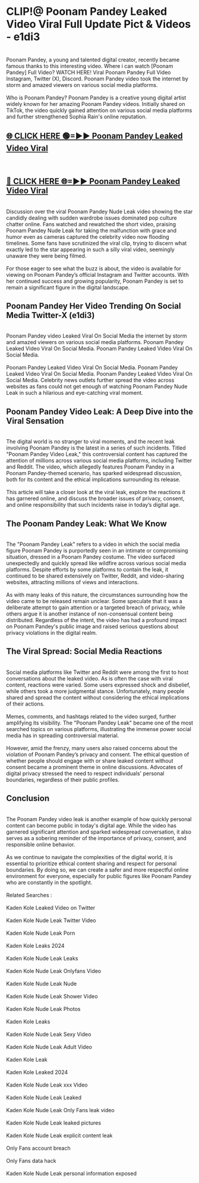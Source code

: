 # CLIP!@ Poonam Pandey Leaked Video Viral Full Update Pict & Videos - e1di3
<br>
Poonam Pandey, a young and talented digital creator, recently became famous thanks to this interesting video. Where i can watch [Poonam Pandey] Full Video? WATCH HERE! Viral Poonam Pandey Full Video Instagram, Twitter (X), Discord. Poonam Pandey video took the internet by storm and amazed viewers on various social media platforms.
<br><br>
Who is Poonam Pandey? Poonam Pandey is a creative young digital artist widely known for her amazing Poonam Pandey videos. Initially shared on TikTok, the video quickly gained attention on various social media platforms and further strengthened Sophia Rain's online reputation.
<br>
<h2><a href="https://bestclip.site?title=Poonam_Pandey">🌐 CLICK HERE 🟢=►► Poonam Pandey Leaked Video Viral</a></h2>
<br>
<h2><a href="https://bestclip.site?title=Poonam_Pandey">🔴 CLICK HERE 🌐=►► Poonam Pandey Leaked Video Viral</a></h2>
<br>
Discussion over the viral Poonam Pandey Nude Leak video showing the star candidly dealing with sudden wardrobe issues dominated pop culture chatter online. Fans watched and rewatched the short video, praising Poonam Pandey Nude Leak for taking the malfunction with grace and humor even as cameras captured the celebrity video now flooding timelines. Some fans have scrutinized the viral clip, trying to discern what exactly led to the star appearing in such a silly viral video, seemingly unaware they were being filmed.
<br><br>
For those eager to see what the buzz is about, the video is available for viewing on Poonam Pandey’s official Instagram and Twitter accounts. With her continued success and growing popularity, Poonam Pandey is set to remain a significant figure in the digital landscape.
<br>
<h2>Poonam Pandey Her Video Trending On Social Media Twitter-X (e1di3)</h2>
<br>
Poonam Pandey video Leaked Viral On Social Media the internet by storm and amazed viewers on various social media platforms. Poonam Pandey Leaked Video Viral On Social Media. Poonam Pandey Leaked Video Viral On Social Media.
<br><br>
Poonam Pandey Leaked Video Viral On Social Media. Poonam Pandey Leaked Video Viral On Social Media. Poonam Pandey Leaked Video Viral On Social Media. Celebrity news outlets further spread the video across websites as fans could not get enough of watching Poonam Pandey Nude Leak in such a hilarious and eye-catching viral moment.
<br>
<h2>Poonam Pandey Video Leak: A Deep Dive into the Viral Sensation</h2>
<br>
The digital world is no stranger to viral moments, and the recent leak involving Poonam Pandey is the latest in a series of such incidents. Titled "Poonam Pandey Video Leak," this controversial content has captured the attention of millions across various social media platforms, including Twitter and Reddit. The video, which allegedly features Poonam Pandey in a Poonam Pandey-themed scenario, has sparked widespread discussion, both for its content and the ethical implications surrounding its release.
<br><br>
This article will take a closer look at the viral leak, explore the reactions it has garnered online, and discuss the broader issues of privacy, consent, and online responsibility that such incidents raise in today’s digital age.
<br>
<h2>The Poonam Pandey Leak: What We Know</h2>
<br>
The "Poonam Pandey Leak" refers to a video in which the social media figure Poonam Pandey is purportedly seen in an intimate or compromising situation, dressed in a Poonam Pandey costume. The video surfaced unexpectedly and quickly spread like wildfire across various social media platforms. Despite efforts by some platforms to contain the leak, it continued to be shared extensively on Twitter, Reddit, and video-sharing websites, attracting millions of views and interactions.
<br><br>
As with many leaks of this nature, the circumstances surrounding how the video came to be released remain unclear. Some speculate that it was a deliberate attempt to gain attention or a targeted breach of privacy, while others argue it is another instance of non-consensual content being distributed. Regardless of the intent, the video has had a profound impact on Poonam Pandey's public image and raised serious questions about privacy violations in the digital realm.
<br>
<h2>The Viral Spread: Social Media Reactions</h2>
<br>
Social media platforms like Twitter and Reddit were among the first to host conversations about the leaked video. As is often the case with viral content, reactions were varied. Some users expressed shock and disbelief, while others took a more judgmental stance. Unfortunately, many people shared and spread the content without considering the ethical implications of their actions.
<br><br>
Memes, comments, and hashtags related to the video surged, further amplifying its visibility. The "Poonam Pandey Leak" became one of the most searched topics on various platforms, illustrating the immense power social media has in spreading controversial material.
<br><br>
However, amid the frenzy, many users also raised concerns about the violation of Poonam Pandey’s privacy and consent. The ethical question of whether people should engage with or share leaked content without consent became a prominent theme in online discussions. Advocates of digital privacy stressed the need to respect individuals' personal boundaries, regardless of their public profiles.
<br>
<h2>Conclusion</h2>
<br>
The Poonam Pandey video leak is another example of how quickly personal content can become public in today's digital age. While the video has garnered significant attention and sparked widespread conversation, it also serves as a sobering reminder of the importance of privacy, consent, and responsible online behavior.
<br><br>
As we continue to navigate the complexities of the digital world, it is essential to prioritize ethical content sharing and respect for personal boundaries. By doing so, we can create a safer and more respectful online environment for everyone, especially for public figures like Poonam Pandey who are constantly in the spotlight.
<br><br>
Related Searches :
<br><br>
Kaden Kole Leaked Video on Twitter
<br><br>
Kaden Kole Nude Leak Twitter Video
<br><br>
Kaden Kole Nude Leak Porn
<br><br>
Kaden Kole Leaks 2024
<br><br>
Kaden Kole Nude Leak Leaks
<br><br>
Kaden Kole Nude Leak Onlyfans Video
<br><br>
Kaden Kole Nude Leak Nude
<br><br>
Kaden Kole Nude Leak Shower Video
<br><br>
Kaden Kole Nude Leak Photos
<br><br>
Kaden Kole Leaks
<br><br>
Kaden Kole Nude Leak Sexy Video
<br><br>
Kaden Kole Nude Leak Adult Video
<br><br>
Kaden Kole Leak
<br><br>
Kaden Kole Leaked 2024
<br><br>
Kaden Kole Nude Leak xxx Video
<br><br>
Kaden Kole Nude Leak Leaked
<br><br>
Kaden Kole Nude Leak Only Fans leak video
<br><br>
Kaden Kole Nude Leak leaked pictures
<br><br>
Kaden Kole Nude Leak explicit content leak
<br><br>
Only Fans account breach
<br><br>
Only Fans data hack
<br><br>
Kaden Kole Nude Leak personal information exposed
